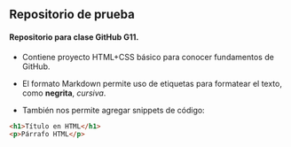 ## Repositorio de prueba

#### Repositorio para clase GitHub G11.

- Contiene proyecto HTML+CSS básico para conocer fundamentos de GitHub.

- El formato Markdown permite uso de etiquetas para formatear el texto, como **negrita**, *cursiva*.

- También nos permite agregar snippets de código:

~~~html
<h1>Título en HTML</h1>
<p>Párrafo HTML</p>
~~~

